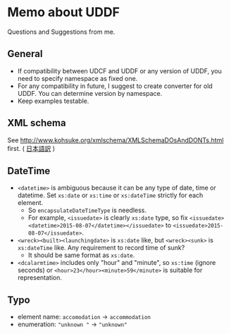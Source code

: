 # Memo about UDDF

Questions and Suggestions from me.

## General

- If compatibility between UDCF and UDDF or any version of UDDF, you need to specify namespace as fixed one.
- For any compatibility in future, I suggest to create converter for old UDDF. You can determine version by namespace.
- Keep examples testable.

## XML schema

See http://www.kohsuke.org/xmlschema/XMLSchemaDOsAndDONTs.html first. ( [日本語訳](http://www.horobi.com/xml/XMLSchemaDosAndDONTs.ja.html) )

## DateTime

- `<datetime>` is ambiguous because it can be any type of date, time or datetime. Set `xs:date` or `xs:time` or `xs:dateTime` strictly for each element.
    - So `encapsulateDateTimeType` is needless.
    - For example, `<issuedate>` is clearly `xs:date` type, so fix `<issuedate><datetime>2015-08-07</datetime></issuedate>` to `<issuedate>2015-08-07</issuedate>`.
- `<wreck><built><launchingdate>` is `xs:date` like, but `<wreck><sunk>` is `xs:dateTime` like. Any requirement to record time of sunk?
    - It should be same format as `xs:date`.
- `<dcalarmtime>` includes only "hour" and "minute", so `xs:time` (ignore seconds) or `<hour>23</hour><minute>59</minute>` is suitable for representation.

## Typo

- element name: `accomodation` -> `accommodation`
- enumeration: `"unknown "` -> `"unknown"`
